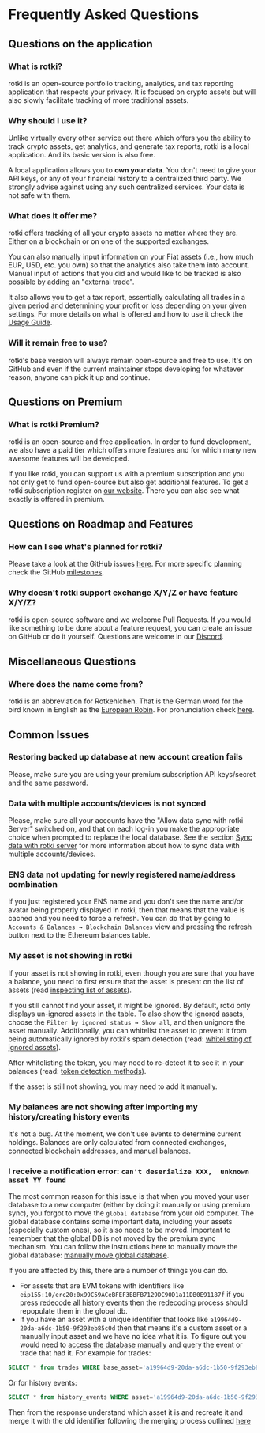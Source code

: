 # Frequently Asked Questions

## Questions on the application

### What is rotki?

rotki is an open-source portfolio tracking, analytics, and tax reporting application that respects your privacy. It is focused on crypto assets but will also slowly facilitate tracking of more traditional assets.

### Why should I use it?

Unlike virtually every other service out there which offers you the ability to track crypto assets, get analytics, and generate tax reports, rotki is a local application. And its basic version is also free.

A local application allows you to **own your data**. You don't need to give your API keys, or any of your financial history to a centralized third party. We strongly advise against using any such centralized services. Your data is not safe with them.

### What does it offer me?

rotki offers tracking of all your crypto assets no matter where they are. Either on a blockchain or on one of the supported exchanges.

You can also manually input information on your Fiat assets (i.e., how much EUR, USD, etc. you own) so that the analytics also take them into account. Manual input of actions that you did and would like to be tracked is also possible by adding an "external trade".

It also allows you to get a tax report, essentially calculating all trades in a given period and determining your profit or loss depending on your given settings. For more details on what is offered and how to use it check the [Usage Guide](/usage-guides/).

### Will it remain free to use?

rotki's base version will always remain open-source and free to use. It's on GitHub and even if the current maintainer stops developing for whatever reason, anyone can pick it up and continue.

## Questions on Premium

### What is rotki Premium?

rotki is an open-source and free application. In order to fund development, we also have a paid tier which offers more features and for which many new awesome features will be developed.

If you like rotki, you can support us with a premium subscription and you not only get to fund open-source but also get additional features. To get a rotki subscription register on [our website](https://rotki.com/products). There you can also see what exactly is offered in premium.

## Questions on Roadmap and Features

### How can I see what's planned for rotki?

Please take a look at the GitHub issues [here](https://github.com/rotki/rotki/issues). For more specific planning check the GitHub [milestones](https://github.com/rotki/rotki/milestones).

### Why doesn't rotki support exchange X/Y/Z or have feature X/Y/Z?

rotki is open-source software and we welcome Pull Requests. If you would like something to be done about a feature request, you can create an issue on GitHub or do it yourself. Questions are welcome in our [Discord](https://discord.rotki.com).

## Miscellaneous Questions

### Where does the name come from?

rotki is an abbreviation for Rotkehlchen. That is the German word for the bird known in English as the [European Robin](https://en.wikipedia.org/wiki/European_robin). For pronunciation check [here](https://upload.wikimedia.org/wikipedia/commons/4/42/De-Rotkehlchen2.ogg).

## Common Issues

### Restoring backed up database at new account creation fails

Please, make sure you are using your premium subscription API keys/secret and the same password.

### Data with multiple accounts/devices is not synced

Please, make sure all your accounts have the "Allow data sync with rotki Server" switched on, and that on each log-in you make the appropriate choice when prompted to replace the local database. See the section [Sync data with rotki server](/usage-guides/#sync-data-with-rotki-server) for more information about how to sync data with multiple accounts/devices.

### ENS data not updating for newly registered name/address combination

If you just registered your ENS name and you don't see the name and/or avatar being properly displayed in rotki, then that means that the value is cached and you need to force a refresh. You can do that by going to `Accounts & Balances → Blockchain Balances` view and pressing the refresh button next to the Ethereum balances table.

### My asset is not showing in rotki

If your asset is not showing in rotki, even though you are sure that you have a balance, you need to first ensure that the asset is present on the list of assets (read [inspecting list of assets](/usage-guides/assets.html#inspecting-list-of-assets)).

If you still cannot find your asset, it might be ignored. By default, rotki only displays un-ignored assets in the table. To also show the ignored assets, choose the `Filter by ignored status → Show all`, and then unignore the asset manually. Additionally, you can whitelist the asset to prevent it from being automatically ignored by rotki's spam detection (read: [whitelisting of ignored assets](/usage-guides/assets.html#whitelisting-of-ignored-assets)).

After whitelisting the token, you may need to re-detect it to see it in your balances (read: [token detection methods](/usage-guides/assets.html#whitelisting-and-re-detecting-missing-tokens)).

If the asset is still not showing, you may need to add it manually.

### My balances are not showing after importing my history/creating history events

It's not a bug. At the moment, we don't use events to determine current holdings. Balances are only calculated from connected exchanges, connected blockchain addresses, and manual balances.

### I receive a notification error: `can't deserialize XXX,  unknown asset YY found`

The most common reason for this issue is that when you moved your user database to a new computer (either by doing it manually or using premium sync), you forgot to move the `global database` from your old computer. The global database contains some important data, including your assets (especially custom ones), so it also needs to be moved. Important to remember that the global DB is not moved by the premium sync mechanism. You can follow the instructions here to manually move the global database: [manually move global database](/usage-guides/#manually-move-global-database).

If you are affected by this, there are a number of things you can do.

- For assets that are EVM tokens with identifiers like `eip155:10/erc20:0x99C59ACeBFEF3BBFB7129DC90D1a11DB0E91187f` if you press [redecode all history events](/usage-guides/historical-events.html#redecoding-evm-transactions) then the redecoding process should repopulate them in the global db.
- If you have an asset with a unique identifier that looks like `a19964d9-20da-a6dc-1b50-9f293eb85c0d` then that means it's a custom asset or a manually input asset and we have no idea what it is. To figure out you would need to [access the database manually](/usage-guides/accessing-db-manually) and query the event or trade that had it. For example for trades:

```sql
SELECT * from trades WHERE base_asset='a19964d9-20da-a6dc-1b50-9f293eb85c0d' OR quote_asset='a19964d9-20da-a6dc-1b50-9f293eb85c0d';
```

Or for history events:

```sql
SELECT * from history_events WHERE asset='a19964d9-20da-a6dc-1b50-9f293eb85c0d';
```

Then from the response understand which asset it is and recreate it and merge it with the old identifier following the merging process outlined [here](/usage-guides/assets#merging-two-assets)
